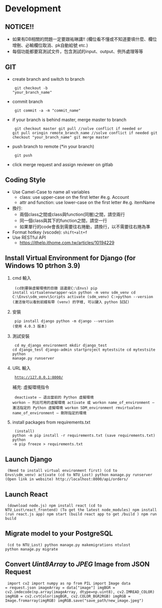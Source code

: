 # Development

## NOTICE!!
- 如果有DB相關的問題一定要跟祐琳講!! (欄位看不懂或不知道要填什麼、欄位增刪、必輸欄位取消、pk自動給號 etc.)
- 每個功能都要寫測試文件，包含測試的input、output、例外處理等等

## GIT

- create branch and switch to branch
<code><pre>
git checkout -b "your_branch_name"
</pre></code>

- commit branch
<code><pre>
git commit -a -m "commit_name"
</pre></code>

- if your branch is behind master, merge master to branch
<code><pre>
git checkout master
git pull    //solve conflict if needed
or
git pull oringin remote_branch_name    //solve conflict if needed
git checkout "your_branch_name"
git merge master
</code></pre>

- push branch to remote (\*in your branch)
  <code><pre>
  git push
  </code></pre>
- click merge request and assign reviewer on gitlab

## Coding Style

- Use Camel-Case to name all variables
  - class: use upper-case on the first letter  #e.g. Account
  - attr and function: use lower-case on the first letter  #e.g. itemName
- 換行:
  - 兩個class之間或class與function(同層)之間，請空兩行
  - 同一個class與其下的function之間，請空一行
  - 如果單行的code會長到需要往右捲動，請換行，以不需要往右捲為準
- Format hotkey (vscode): `shift+alt+f`
- Use RESTful API
  - https://ithelp.ithome.com.tw/articles/10194229

## Install Virtual Environment for Django (for Windows 10 ptrhon 3.9)

1. cmd 輸入
<code><pre>
(cd到要裝虛擬環境的目錄 這邊是C:\Envs)
pip install virtualenvwrapper-win
python -m venv sdm_venv
cd C:\Envs\sdm_venv\Scripts
activate
(sdm_venv) C:\>python --version (激活後可以看到前綴有帶 (venv) 的字樣, 可以鍵入 python 試試)
</code></pre>

2. 安裝
   <code><pre>
   pip install django
   python -m django --version
   (使用 4.0.3 版本)
   </code></pre>

3. 測試安裝
   <code><pre>
   cd my_django_environment
   mkdir django_test
   cd django_test
   django-admin startproject mytestsite
   cd mytestsite
   python manage.py runserver
   </code></pre>

4. URL 輸入
   <code><pre>
   http://127.0.0.1:8000/
   </code></pre>
   補充: 虛擬環境指令
   <code><pre>
   deactivate — 退出當前的 Python 虛擬環境
   workon — 列出可用的虛擬環境
   activate 或 workon name_of_environment — 激活指定的 Python 虛擬環境
   workon SDM_environment
   rmvirtualenv name_of_environment — 刪除指定的環境
   </code></pre>

5. install packages from requirements.txt
   <code><pre>
   (install)
   python -m pip install -r requirements.txt
   (save requirements.txt)
   python -m pip freeze > requirements.txt
   </code></pre>

## Launch Django

<code><pre>
(Need to install virtual environment first)
(cd to Envs\sdm_venv)
activate
(cd to NTU_Lost)
python manage.py runserver
(Open link in website)
http://localhost:8000/api/orders/
</code></pre>

## Launch React

<code><pre>
(download node.js)
npm install react
(cd to NTU_Lost\react_frontend)
(To get the latest node_modules)
npm install
(run react.js app)
npm start
(build react app to get /build )
npm run build
</code></pre>

## Migrate model to your PostgreSQL

<code><pre>
(cd to NTU_Lost)
python manage.py makemigrations ntulost
python manage.py migrate
</code></pre>

## Convert *Uint8Array* to *JPEG* Image from JSON Request

<code><pre>
import cv2
import numpy as np
from PIL import Image
data = request.json
imageArray = data["image"]
imgBGR = cv2.imdecode(np.array(imageArray, dtype=np.uint8),
                       cv2.IMREAD_COLOR)
imgRGB = cv2.cvtColor(imgBGR, cv2.COLOR_BGR2RGB)
imgRGB = Image.fromarray(imgRGB)
imgRGB.save("save_path/new_image.jpeg")
</code></pre>